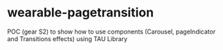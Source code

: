# wearable-pagetransition
POC (gear S2) to show how to use components (Carousel, pageIndicator and Transitions effects) using TAU Library
